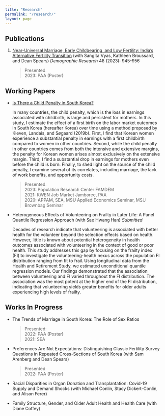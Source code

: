 ```yaml
---
title: "Research"
permalink: "/research/"
layout: page
---
```


## Publications
1. [Near-Universal Marriage, Early Childbearing, and Low Fertility: India’s Alternative Fertility Transition](https://www.demographic-research.org/volumes/vol48/34/default.htm#:~:text=In%20contrast%20to%20countries%20that,the%20birth%20of%20two%20children.) (with Sangita Vyas, Kathleen Broussard, and Dean Spears) *Demographic Research* 48 (2023): 945-956

    >Presented: <br/>
    >2023: PAA (Poster)

## Working Papers
* [Is There a Child Penalty in South Korea?](/assets/papers/naraepark_childpenalty.pdf)
  
  In many countries, the child penalty, which is the loss in earnings associated with childbirth, is large and persistent for mothers. In this study, I estimate the effect of a first birth on the labor market outcomes in South Korea (hereafter Korea) over time using a method proposed by Kleven, Landais, and Søgaard (2019b). First, I find that Korean women experience a substantial penalty in earnings with a first childbirth compared to women in other countries. Second, while the child penalty in other countries comes from both the intensive and extensive margins, the penalty for Korean women arises almost exclusively on the extensive margin. Third, I find a substantial drop in earnings for mothers even before the child is born. Finally, to shed light on the source of the child penalty, I examine several of its correlates, including marriage, the lack of work benefits, and opportunity costs.

  >Presented: <br/>
  >2023: Population Research Center FAMDEM <br/>
  >2021: KWEN Job Market Jamboree, PAA <br/>
  >2020: APPAM, SEA, MSU Applied Economics Seminar, MSU Brownbag Seminar

* Heterogeneous Effects of Volunteering on Frailty in Later Life: A Panel Quantile Regression Approach (with Sae Hwang Han) *Submitted*

    Decades of research indicate that volunteering is associated with better health for the volunteer beyond the selection effects based on health. However, little is known about potential heterogeneity in health outcomes associated with volunteering in the context of good or poor health. This study addresses this gap by focusing on the frailty index (FI) to investigate the volunteering-health nexus across the population FI distribution ranging from fit to frail. Using longitudinal data from the Health and Retirement Study, we estimated unconditional quantile regression models. Our findings demonstrated that the association between volunteering and FI varied throughout the FI distribution. The association was the most potent at the higher end of the FI distribution, indicating that volunteering yields greater benefits for older adults experiencing high levels of frailty.

## Works In Progress
* The Trends of Marriage in South Korea: The Role of Sex Ratios
  
  >Presented: <br/>
  >2022: PAA (Poster) <br/>
  >2021: SEA
  
* Preferences Are Not Expectations: Distinguishing Classic Fertility Survey Questions in Repeated Cross-Sections of South Korea (with Sam Arenberg and Dean Spears)
  
  >Presented: <br/>
  >2022: PAA (Poster)
  
* Racial Disparities in Organ Donation and Transplantation: Covid-19 Supply and Demand Shocks (with Michael Conlin, Stacy Dickert-Conlin, and Alison Ferer)

* Family Structure, Gender, and Older Adult Health and Health Care (with Diane Coffey)
